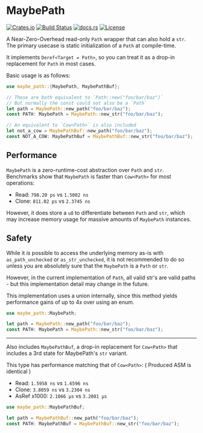 # MaybePath
[![Crates.io](https://img.shields.io/crates/v/maybe-path.svg)](https://crates.io/crates/maybe-path)
[![Build Status](https://github.com/rscarson/maybe-path/actions/workflows/tests.yml/badge.svg?branch=master)](https://github.com/rscarson/maybe-path/actions?query=branch%3Amaster)
[![docs.rs](https://img.shields.io/docsrs/maybe-path)](https://docs.rs/maybe-path/latest/maybe-path/)
[![License](https://img.shields.io/badge/license-MIT-blue.svg)](https://raw.githubusercontent.com/rscarson/maybe-path/master/LICENSE)

A Near-Zero-Overhead read-only `Path` wrapper that can also hold a `str`.  
The primary usecase is static initialization of a `Path` at compile-time.

It implements `Deref<Target = Path>`, so you can treat it as a drop-in replacement for `Path` in most cases.

Basic usage is as follows:
```rust
use maybe_path::{MaybePath, MaybePathBuf};

// These are both equivalent to `Path::new("foo/bar/baz")`
// But normally the const could not also be a `Path`
let path = MaybePath::new_path("foo/bar/baz");
const PATH: MaybePath = MaybePath::new_str("foo/bar/baz");

// An equivalent to `Cow<Path>` is also included
let not_a_cow = MaybePathBuf::new_path("foo/bar/baz");
const NOT_A_COW: MaybePathBuf = MaybePathBuf::new_str("foo/bar/baz");
```

## Performance
`MaybePath` is a zero-runtime-cost abstraction over `Path` and `str`.  
Benchmarks show that `MaybePath` is faster than `Cow<Path>` for most operations:  
- Read: `798.20 ps` vs `1.5002 ns`
- Clone: `811.02 ps` vs `2.3745 ns`

However, it does store a `u8` to differentiate between `Path` and `str`,
which may increase memory usage for massive amounts of `MaybePath` instances.

## Safety
While it _is_ possible to access the underlying memory as-is with `as_path_unchecked` or `as_str_unchecked`,
it is not recommended to do so unless you are absolutely sure that the `MaybePath` is a `Path` or `str`.

However, in the current implementation of `Path`, all valid str's are valid paths - but this implementation detail may change in the future.

This implementation uses a union internally, since this method yields performance gains of up to 4x over using an enum.

```rust
use maybe_path::MaybePath;

let path = MaybePath::new_path("foo/bar/baz");
const PATH: MaybePath = MaybePath::new_str("foo/bar/baz");
```

-----

Also includes `MaybePathBuf`, a drop-in replacement for `Cow<Path>` that includes a 3rd state for MaybePath's `str` variant.

This type has performance matching that of `Cow<Path>`: ( Produced ASM is identical )
- Read: `1.5958 ns` vs `1.6596 ns`
- Clone: `3.8059 ns` vs `3.2304 ns`
- AsRef x1000: `2.1066 µs` vs `3.2081 µs`

```rust
use maybe_path::MaybePathBuf;

let path = MaybePathBuf::new_path("foo/bar/baz");
const PATH: MaybePathBuf = MaybePathBuf::new_str("foo/bar/baz");
```